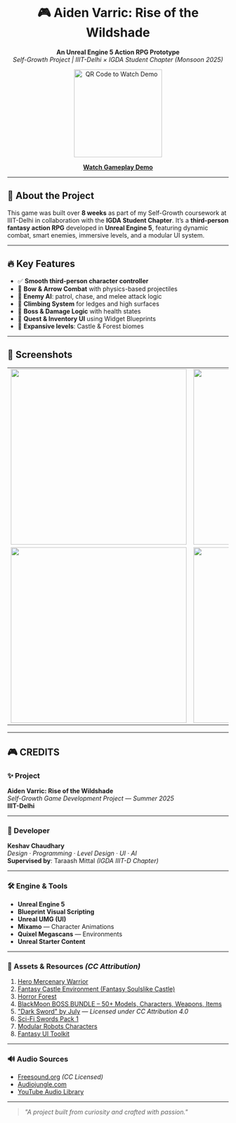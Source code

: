 <h1 align="center">🎮 Aiden Varric: Rise of the Wildshade</h1>

<p align="center">
  <b>An Unreal Engine 5 Action RPG Prototype</b><br>
  <i>Self-Growth Project | IIIT-Delhi × IGDA Student Chapter (Monsoon 2025)</i>
</p>

<p align="center">
  <img src="https://github.com/user-attachments/assets/b60605f5-d669-4c87-ba81-40570b77b267" width="200" alt="QR Code to Watch Demo"/>
</p>

<p align="center">
  <a href="https://drive.google.com/file/d/1HkriW6gXo2b-xqYCdTU54dq4Jlk-2gPd/view"><b>Watch Gameplay Demo</b></a>
</p>

---

## 🚀 About the Project

This game was built over **8 weeks** as part of my Self-Growth coursework at IIIT-Delhi in collaboration with the **IGDA Student Chapter**. It’s a **third-person fantasy action RPG** developed in **Unreal Engine 5**, featuring dynamic combat, smart enemies, immersive levels, and a modular UI system.

---

## 🔥 Key Features

- ✅ **Smooth third-person character controller**
- 🏹 **Bow & Arrow Combat** with physics-based projectiles
- 🤖 **Enemy AI**: patrol, chase, and melee attack logic
- 🧗 **Climbing System** for ledges and high surfaces
- 🧠 **Boss & Damage Logic** with health states
- 🎯 **Quest & Inventory UI** using Widget Blueprints
- 🌲 **Expansive levels**: Castle & Forest biomes

---

## 📸 Screenshots

<table>
<tr>
<td><img src="https://github.com/user-attachments/assets/1ff453b1-26f5-4146-974b-c09f1274ec3c" width="400"></td>
<td><img src="https://github.com/user-attachments/assets/4daba34a-d731-4eee-8e82-1e20bf6a4065" width="400"></td>
</tr>
<tr>
<td><img src="https://github.com/user-attachments/assets/0089cd47-695c-4f5d-945b-cd398ea71501" width="400"></td>
<td><img src="https://github.com/user-attachments/assets/0a754781-e387-453b-a0d8-a41a033be938" width="400"></td>
</tr>
</table>

---
## 🎮 CREDITS

### ✨ Project

**Aiden Varric: Rise of the Wildshade**  
*Self-Growth Game Development Project — Summer 2025*  
**IIIT-Delhi**

---

### 👤 Developer

**Keshav Chaudhary**  
*Design · Programming · Level Design · UI · AI*  
**Supervised by**: Taraash Mittal *(IGDA IIIT-D Chapter)*

---

### 🛠️ Engine & Tools

- **Unreal Engine 5**
- **Blueprint Visual Scripting**
- **Unreal UMG (UI)**
- **Mixamo** — Character Animations  
- **Quixel Megascans** — Environments  
- **Unreal Starter Content**

---

### 🎨 Assets & Resources *(CC Attribution)*

1. [Hero Mercenary Warrior](https://www.fab.com/listings/dce70798-4457-4e8e-9ad2-6385fe379cd8)  
2. [Fantasy Castle Environment (Fantasy Soulslike Castle)](https://www.fab.com/listings/93d7de3c-e1d6-44be-b50a-f360b3f61911)  
3. [Horror Forest](https://www.fab.com/listings/3f83fc37-eb36-4a58-9ebf-18b7ff0234ab)  
4. [BlackMoon BOSS BUNDLE – 50+ Models, Characters, Weapons, Items](https://www.fab.com/listings/20048b4e-8f75-4df0-b59e-6e94f9b388b3)  
5. ["Dark Sword" by July](https://skfb.ly/pwunv) — *Licensed under CC Attribution 4.0*  
6. [Sci-Fi Swords Pack 1](https://www.fab.com/listings/60087b4b-5023-41ae-840a-e439bd84879d)  
7. [Modular Robots Characters](https://www.fab.com/listings/9c5bb57c-062d-4657-a665-e2e1a3c37645)  
8. [Fantasy UI Toolkit](https://www.fab.com/listings/d77c8b5e-2912-40f2-87ea-0349b1890c7f)  

---

### 🔊 Audio Sources

- [Freesound.org](https://freesound.org) *(CC Licensed)*  
- [Audiojungle.com](https://audiojungle.net)  
- [YouTube Audio Library](https://www.youtube.com/audiolibrary)  

---

> *"A project built from curiosity and crafted with passion."*
